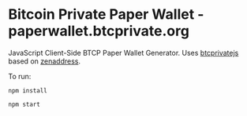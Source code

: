 # Bitcoin Private Paper Wallet - paperwallet.btcprivate.org

JavaScript Client-Side BTCP Paper Wallet Generator. Uses [btcprivatejs](https://github.com/BTCP-community/btcprivate) based on [zenaddress](https://github.com/ZencashOfficial/zenaddress).

To run:

```
npm install

npm start
```
